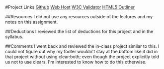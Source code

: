 #Project Links
[Github](https://github.com/hannahpatrice/project_transformation_helms_hannah)
[Web Host](http://hannahpatrice.com/project_transformation_helms_hannah/)
[W3C Validator](https://validator.w3.org/nu/?doc=http%3A%2F%2Fhannahpatrice.com%2Fproject_transformation_helms_hannah%2F)
[HTML5 Outliner](https://gsnedders.html5.org/outliner/process.py?url=http%3A%2F%2Fhannahpatrice.com%2Fproject_transformation_helms_hannah%2F)

##Resources
I did not use any resources outside of the lectures and my notes on this assignment.

##Deductions
I reviewed the list of deductions for this project and in the syllabus.

##Comments
I went back and reviewed the in-class project similar to this. I could not figure out why my footer wouldn't stay at the bottom like it did in that project without using clear:both; even though the project explicitly told us not to use clears. I'm interested to know how to do this otherwise.
